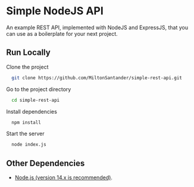
# Simple NodeJS API

An example REST API, implemented with NodeJS and ExpressJS, that you can use as a boilerplate for your next project.

## Run Locally

Clone the project

```bash
  git clone https://github.com/MiltonSantander/simple-rest-api.git
```

Go to the project directory

```bash
  cd simple-rest-api
```

Install dependencies

```bash
  npm install
```

Start the server

```bash
  node index.js
```

## Other Dependencies
* [Node.js (version 14.x is recommended)](https://nodejs.org/en/).